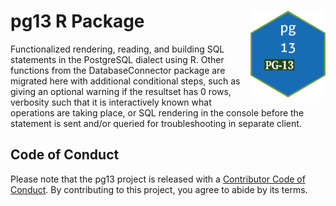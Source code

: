 # pg13 R Package <img src="man/figures/logo.png" align="right" alt="" width="120" />  

Functionalized rendering, reading, and building SQL statements in the
PostgreSQL dialect using R. Other functions from the DatabaseConnector package are 
migrated here with additional conditional steps, such as giving an optional warning 
if the resultset has 0 rows, verbosity such that it is interactively known what 
operations are taking place, or SQL rendering in the console before the statement is 
sent and/or queried for troubleshooting in separate client.  

## Code of Conduct
  
  Please note that the pg13 project is released with a [Contributor Code of Conduct](https://contributor-covenant.org/version/2/0/CODE_OF_CONDUCT.html). By contributing to this project, you agree to abide by its terms.
